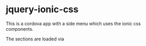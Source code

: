 # jquery-ionic-css

This is a cordova app with a side menu which uses the ionic css components.

The sections are loaded via 
